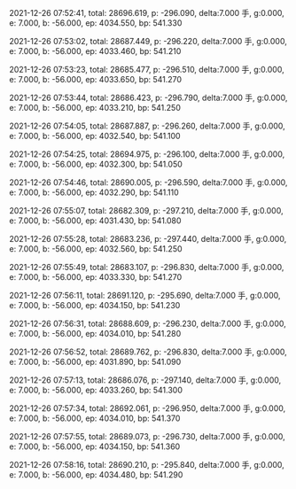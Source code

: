 2021-12-26 07:52:41, total: 28696.619, p: -296.090, delta:7.000 手, g:0.000, e: 7.000, b: -56.000, ep: 4034.550, bp: 541.330

2021-12-26 07:53:02, total: 28687.449, p: -296.220, delta:7.000 手, g:0.000, e: 7.000, b: -56.000, ep: 4033.460, bp: 541.210

2021-12-26 07:53:23, total: 28685.477, p: -296.510, delta:7.000 手, g:0.000, e: 7.000, b: -56.000, ep: 4033.650, bp: 541.270

2021-12-26 07:53:44, total: 28686.423, p: -296.790, delta:7.000 手, g:0.000, e: 7.000, b: -56.000, ep: 4033.210, bp: 541.250

2021-12-26 07:54:05, total: 28687.887, p: -296.260, delta:7.000 手, g:0.000, e: 7.000, b: -56.000, ep: 4032.540, bp: 541.100

2021-12-26 07:54:25, total: 28694.975, p: -296.100, delta:7.000 手, g:0.000, e: 7.000, b: -56.000, ep: 4032.300, bp: 541.050

2021-12-26 07:54:46, total: 28690.005, p: -296.590, delta:7.000 手, g:0.000, e: 7.000, b: -56.000, ep: 4032.290, bp: 541.110

2021-12-26 07:55:07, total: 28682.309, p: -297.210, delta:7.000 手, g:0.000, e: 7.000, b: -56.000, ep: 4031.430, bp: 541.080

2021-12-26 07:55:28, total: 28683.236, p: -297.440, delta:7.000 手, g:0.000, e: 7.000, b: -56.000, ep: 4032.560, bp: 541.250

2021-12-26 07:55:49, total: 28683.107, p: -296.830, delta:7.000 手, g:0.000, e: 7.000, b: -56.000, ep: 4033.330, bp: 541.270

2021-12-26 07:56:11, total: 28691.120, p: -295.690, delta:7.000 手, g:0.000, e: 7.000, b: -56.000, ep: 4034.150, bp: 541.230

2021-12-26 07:56:31, total: 28688.609, p: -296.230, delta:7.000 手, g:0.000, e: 7.000, b: -56.000, ep: 4034.010, bp: 541.280

2021-12-26 07:56:52, total: 28689.762, p: -296.830, delta:7.000 手, g:0.000, e: 7.000, b: -56.000, ep: 4031.890, bp: 541.090

2021-12-26 07:57:13, total: 28686.076, p: -297.140, delta:7.000 手, g:0.000, e: 7.000, b: -56.000, ep: 4033.260, bp: 541.300

2021-12-26 07:57:34, total: 28692.061, p: -296.950, delta:7.000 手, g:0.000, e: 7.000, b: -56.000, ep: 4034.010, bp: 541.370

2021-12-26 07:57:55, total: 28689.073, p: -296.730, delta:7.000 手, g:0.000, e: 7.000, b: -56.000, ep: 4034.150, bp: 541.360

2021-12-26 07:58:16, total: 28690.210, p: -295.840, delta:7.000 手, g:0.000, e: 7.000, b: -56.000, ep: 4034.480, bp: 541.290